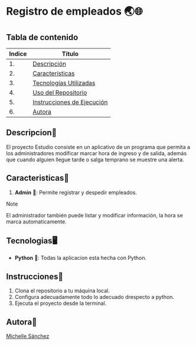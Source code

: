 #  Registro de empleados 🌏🌐

## Tabla de contenido
| Indice | Título  |
|--|--|
| 1. | [Descripción](#Descripcion) |
| 2. | [Características](#Caracteristicas) |
| 3. | [Tecnologías Utilizadas](#Tecnologias) |
| 4. | [Uso del Repositorio](#Uso) |
| 5. | [Instrucciones de Ejecución](#Instrucciones) |
| 6. | [Autora](#Autora) |

## Descripcion🚀

El proyecto Estudio consiste en un aplicativo de un programa que permita a los administradores modificar marcar hora de ingreso y de salida, además que cuando alguien llegue tarde o salga temprano se muestre una alerta.

## Caracteristicas🧮

1. **Admin** 👥: Permite registrar y despedir empleados.

> [!NOTE]
>El administrador también puede listar y modificar información, la hora se marca automaticamente.

## Tecnologias🖥️

- **Python** 🐍: Todas la aplicacion esta hecha con Python.


## Instrucciones📐

1. Clona el repositorio a tu máquina local. 
2. Configura adecuadamente todo lo adecuado drespecto a python.
3. Ejecuta el proyecto desde la terminal.


## Autora👤

[Michelle Sánchez](https://github.com/miDaya02)
